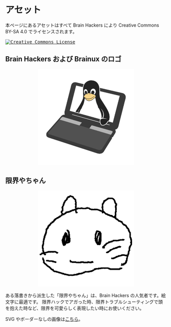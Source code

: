 # アセット

本ページにあるアセットはすべて Brain Hackers により Creative Commons BY-SA 4.0 でライセンスされます。

<kbd>
    <a rel="license" href="http://creativecommons.org/licenses/by-sa/4.0/">
      <img alt="Creative Commons License" style="border-width:0" src="https://i.creativecommons.org/l/by-sa/4.0/88x31.png" />
    </a>
</kbd>

## Brain Hackers および Brainux のロゴ

<div align="center">
  <img alt="Brain Hackers logo" src="/assets/logo.png" width=300px>
</div>


## 限界やちゃん

<div align="center">
<img alt="限界やちゃん" src="/assets/genkaiya_border.png" width=300px>
</div>

ある落書きから派生した「限界やちゃん」は、Brain Hackers の人気者です。絵文字に最適です。
限界ハックでアガった時、限界トラブルシューティングで頭を抱えた時など、限界を可愛らしく表現したい時にお使いください。

SVG やボーダーなしの画像は[こちら](https://drive.google.com/drive/folders/1vIlwekcUtbICmIiCEvf0TF-4ocS1sQHU?usp=sharing)。
